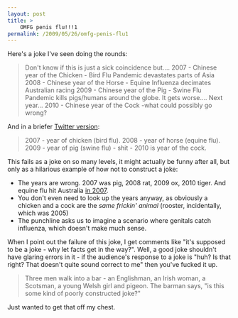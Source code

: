 ```yaml
---
layout: post
title: >
    OMFG penis flu!!!1
permalink: /2009/05/26/omfg-penis-flu1
---
```

Here's a joke I've seen doing the rounds:
<blockquote>Don't know if this is just a sick coincidence but.... 2007 - Chinese year of the Chicken - Bird Flu Pandemic devastates parts of Asia 2008 - Chinese year of the Horse - Equine Influenza decimates Australian racing 2009 - Chinese year of the Pig - Swine Flu Pandemic kills pigs/humans around the globe. It gets worse.... Next year... 2010 - Chinese year of the Cock -what could possibly go wrong?</blockquote>
And in a briefer <a href="http://twitter.com/DarrenLethem/status/1925339733" target="_blank">Twitter version</a>:
<blockquote>2007 - year of chicken (bird flu). 2008 - year of horse (equine flu). 2009 - year of pig (swine flu) - shit - 2010 is year of the cock.</blockquote>
This fails as a joke on so many levels, it might actually be funny after all, but only as a hilarious example of how not to construct a joke:
<ul>
	<li>The years are wrong. 2007 was pig, 2008 rat, 2009 ox, 2010 tiger. And equine flu hit Australia <a href="http://en.wikipedia.org/wiki/2007_Australian_equine_influenza_outbreak">in 2007</a>.</li>
	<li>You don't even need to look up the years anyway, as obviously a chicken and a cock are the <em>same frickin' animal</em> (rooster, incidentally, which was 2005)</li>
	<li>The punchline asks us to imagine a scenario where genitals catch influenza, which doesn't make much sense.</li>
</ul>
When I point out the failure of this joke, I get comments like "it's supposed to be a joke - why let facts get in the way?". Well, a good joke shouldn't have glaring errors in it - if the audience's response to a joke is "huh? Is that right? That doesn't quite sound correct to me" then you've fucked it up.
<blockquote>Three men walk into a bar - an Englishman, an Irish woman, a Scotsman, a young Welsh girl and pigeon. The barman says, "is this some kind of poorly constructed joke?"</blockquote>
Just wanted to get that off my chest.